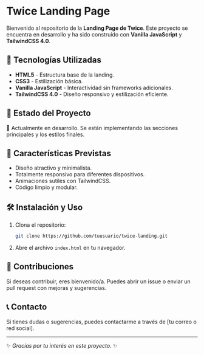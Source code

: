 # Twice Landing Page

Bienvenido al repositorio de la **Landing Page de Twice**. Este proyecto se encuentra en desarrollo y ha sido construido con **Vanilla JavaScript** y **TailwindCSS 4.0**.

## 🚀 Tecnologías Utilizadas

- **HTML5** - Estructura base de la landing.
- **CSS3** - Estilización básica.
- **Vanilla JavaScript** - Interactividad sin frameworks adicionales.
- **TailwindCSS 4.0** - Diseño responsivo y estilización eficiente.

## 🎯 Estado del Proyecto

🔹 Actualmente en desarrollo. Se están implementando las secciones principales y los estilos finales.

## 📌 Características Previstas

- Diseño atractivo y minimalista.
- Totalmente responsivo para diferentes dispositivos.
- Animaciones sutiles con TailwindCSS.
- Código limpio y modular.

## 🛠 Instalación y Uso

1. Clona el repositorio:
   ```bash
   git clone https://github.com/tuusuario/twice-landing.git
   ```
2. Abre el archivo `index.html` en tu navegador.

## 📌 Contribuciones

Si deseas contribuir, eres bienvenido/a. Puedes abrir un issue o enviar un pull request con mejoras y sugerencias.

## 📞 Contacto

Si tienes dudas o sugerencias, puedes contactarme a través de [tu correo o red social].

---
✨ *Gracias por tu interés en este proyecto.* ✨

